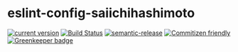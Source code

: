 # eslint-config-saiichihashimoto
[![current version](https://img.shields.io/npm/v/eslint-config-saiichihashimoto.svg)](https://www.npmjs.com/package/eslint-config-saiichihashimoto)
[![Build Status](https://travis-ci.org/saiichihashimoto/eslint-config-saiichihashimoto.svg?branch=master)](https://travis-ci.org/saiichihashimoto/eslint-config-saiichihashimoto)
[![semantic-release](https://img.shields.io/badge/%20%20%F0%9F%93%A6%F0%9F%9A%80-semantic--release-e10079.svg)](https://github.com/semantic-release/semantic-release)
[![Commitizen friendly](https://img.shields.io/badge/commitizen-friendly-brightgreen.svg)](http://commitizen.github.io/cz-cli/) [![Greenkeeper badge](https://badges.greenkeeper.io/saiichihashimoto/eslint-config-saiichihashimoto.svg)](https://greenkeeper.io/)
